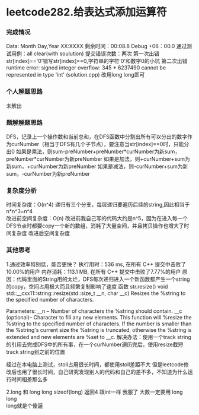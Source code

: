 # leetcode282.给表达式添加运算符

### 完成情况
Data: Month Day,Year XX:XXXX
剩余时间：00:08.8  Debug +06：00.0
通过测试用例：all clear(with soulution)
提交错误次数：两次
第一次出错 str\[index\]=='0'错写str\[index\]==0,字符串的字符'0'和数字0的小坑
第二次出错 runtime error: signed integer overflow: 345 * 6237490 cannot be represented in type 'int' (solution.cpp) 改用long long即可

### 个人解题思路
未解出

### 题解解题思路
DFS，记录上一个操作数和当前总和，在DFS函数中分割出所有可以分出的数字作为curNumber（相当于DFS有几个子节点），要注意当str\[index\]==0时，只能分出0
如果是乘法，则sum-preNumber+preNumber\*curNumber为新sum，preNumber\*curNumber为新preNumber
如果是加法，则+curNumber+sum为新sum，+curNumber为新preNumber
如果是减法，则-curNumber+sum为新sum，-curNumber为新preNumber

### 复杂度分析
时间复杂度：O(n^4) 递归有三个分支，每层递归要遍历后续的string,因此相当于n*n^3=n^4  
改进前空间复杂度：O(n) 改进前我自己写的代码大约是n^5，因为在进入每一个DFS节点时都要copy一个新的数组，消耗了大量空间，并且拷贝操作也增大了时间复杂度
改进后空间复杂度

### 其他思考
1.通过效率特别低，能否更快？
执行用时：536 ms, 在所有 C++ 提交中击败了10.00%的用户
内存消耗：113.1 MB, 在所有 C++ 提交中击败了7.77%的用户
原因：代码里面的String用的太烂，DFS每次递归进入一个新函数都产生一个string的copy，空间占用极大而且频繁复制影响了速度
函数 str.resize()
void std::__cxx11::string::resize(std::size_t __n, char __c)
Resizes the %string to the specified number of characters.

Parameters:
__n – Number of characters the %string should contain.
__c (optional)– Character to fill any new elements. This function will %resize the %string to the specified number of characters. If the number is smaller than the %string's current size the %string is truncated, otherwise the %string is extended and new elements are %set to __c.
解决办法：使用一个track string的引用去完成DFS中的所有事，在一个curNumber遍历完后，使用resize截短track string到之前的位置

经过在本电脑上测试，stoll占用很长时间，都使用stoll差距不大
但是leetcode修改后也用了很长时间，自己研究发现别人的代码和自己的差不多，不知道为什么运行时间相差那么多

2.long 和 long long
sizeof(long) 返回4 跟int一样 我服了
大数一定要用 long long  
long就是个傻逼  